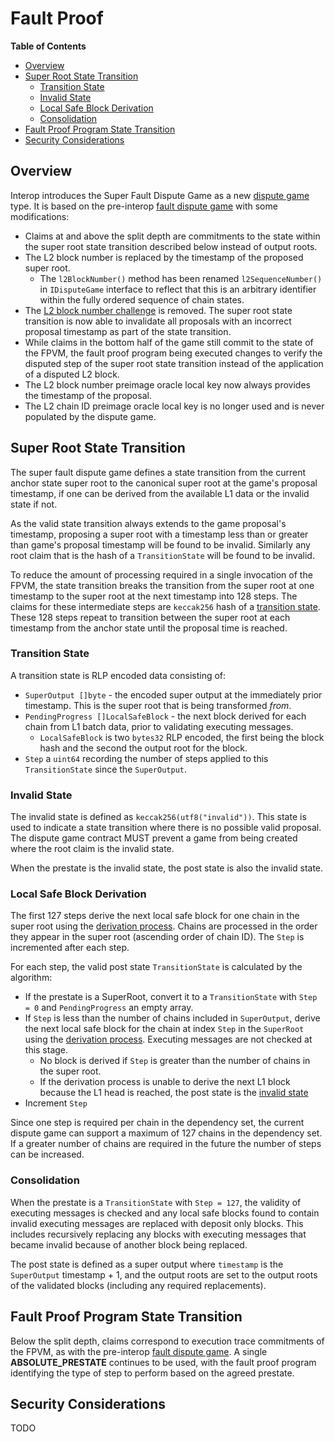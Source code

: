 # Fault Proof

<!-- START doctoc generated TOC please keep comment here to allow auto update -->
<!-- DON'T EDIT THIS SECTION, INSTEAD RE-RUN doctoc TO UPDATE -->
**Table of Contents**

- [Overview](#overview)
- [Super Root State Transition](#super-root-state-transition)
  - [Transition State](#transition-state)
  - [Invalid State](#invalid-state)
  - [Local Safe Block Derivation](#local-safe-block-derivation)
  - [Consolidation](#consolidation)
- [Fault Proof Program State Transition](#fault-proof-program-state-transition)
- [Security Considerations](#security-considerations)

<!-- END doctoc generated TOC please keep comment here to allow auto update -->

## Overview

Interop introduces the Super Fault Dispute Game as a
new [dispute game](../fault-proof/stage-one/dispute-game-interface.md) type. It is based on the
pre-interop [fault dispute game][fault-dispute-game] with some modifications:

- Claims at and above the split depth are commitments to the state within the super root state transition described
  below instead of output roots.
- The L2 block number is replaced by the timestamp of the proposed super root.
  - The `l2BlockNumber()` method has been renamed `l2SequenceNumber()` in `IDisputeGame` interface to reflect that this
    is an arbitrary identifier within the fully ordered sequence of chain states.
- The [L2 block number challenge](../fault-proof/stage-one/fault-dispute-game.md#l2-block-number-challenge) is removed.
  The super root state transition is now able to invalidate all proposals with an incorrect proposal timestamp as part
  of the state transition.
- While claims in the bottom half of the game still commit to the state of the FPVM, the fault proof program being
  executed changes to verify the disputed step of the super root state transition instead of the application of a
  disputed L2 block.
- The L2 block number preimage oracle local key now always provides the timestamp of the proposal.
- The L2 chain ID preimage oracle local key is no longer used and is never populated by the dispute game.

## Super Root State Transition

The super fault dispute game defines a state transition from the current anchor state super root to the canonical super
root at the game's proposal timestamp, if one can be derived from the available L1 data or the invalid state if not.

As the valid state transition always extends to the game proposal's timestamp, proposing a super root with a timestamp
less than or greater than game's proposal timestamp will be found to be invalid. Similarly any root claim that is the
hash of a `TransitionState` will be found to be invalid.

To reduce the amount of processing required in a single invocation of the FPVM, the state transition breaks the
transition from the super root at one timestamp to the super root at the next timestamp into 128 steps. The claims for
these intermediate steps are `keccak256` hash of a [transition state](#transition-state). These 128 steps repeat to
transition between the super root at each timestamp from the anchor state until the proposal time is reached.

### Transition State

A transition state is RLP encoded data consisting of:

- `SuperOutput []byte` - the encoded super output at the immediately prior timestamp. This is the super root that is
  being transformed _from_.
- `PendingProgress []LocalSafeBlock` - the next block derived for each chain from L1 batch data, prior to validating
  executing messages.
  - `LocalSafeBlock` is two `bytes32` RLP encoded, the first being the block hash and the second the output root for
    the block.
- `Step` a `uint64` recording the number of steps applied to this `TransitionState` since the `SuperOutput`.

### Invalid State

The invalid state is defined as `keccak256(utf8("invalid"))`. This state is used to indicate a state transition where
there is no possible valid proposal. The dispute game contract MUST prevent a game from being created where the root
claim is the invalid state.

When the prestate is the invalid state, the post state is also the invalid state.

### Local Safe Block Derivation

The first 127 steps derive the next local safe block for one chain in the super root using
the [derivation process](../protocol/derivation.md). Chains are processed in the order they appear in the super root
(ascending order of chain ID). The `Step` is incremented after each step.

For each step, the valid post state `TransitionState` is calculated by the algorithm:

- If the prestate is a SuperRoot, convert it to a `TransitionState` with `Step = 0` and `PendingProgress` an empty
  array.
- If `Step` is less than the number of chains included in `SuperOutput`, derive the next local safe block for the chain
  at
  index `Step` in the `SuperRoot` using the [derivation process](../protocol/derivation.md). Executing messages are not
  checked at this stage.
  - No block is derived if `Step` is greater than the number of chains in the super root.
  - If the derivation process is unable to derive the next L1 block because the L1 head is reached, the post state is
    the [invalid state](#invalid-state)
- Increment `Step`

Since one step is required per chain in the dependency set, the current dispute game can support a maximum of 127 chains
in the dependency set. If a greater number of chains are required in the future the number of steps can be increased.

### Consolidation

When the prestate is a `TransitionState` with `Step = 127`, the validity of executing messages is checked and any
local safe blocks found to contain invalid executing messages are replaced with deposit only blocks. This includes
recursively replacing any blocks with executing messages that became invalid because of another block being replaced.

The post state is defined as a super output where `timestamp` is the `SuperOutput` timestamp + 1, and the output roots
are set to the output roots of the validated blocks (including any required replacements).

## Fault Proof Program State Transition

Below the split depth, claims correspond to execution trace commitments of the FPVM, as with the pre-interop
[fault dispute game][fault-dispute-game]. A single **ABSOLUTE_PRESTATE** continues to be used, with the fault proof
program identifying the type of step to perform based on the agreed prestate.

## Security Considerations

TODO

[fault-dispute-game]: ../fault-proof/stage-one/fault-dispute-game.md
